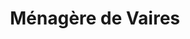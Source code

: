 ---
title: "Ménagère de Vaires"
url: /vaires-sur-marne/menagere-de-vaires/
shop: matériel informatique
---